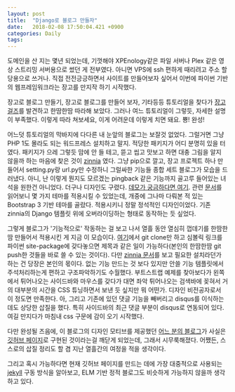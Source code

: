 ```yaml
---
layout: post
title:  "Django로 블로그 만들자"
date:   2018-02-08 17:50:04.421 +0900
categories: Daily
tags: 
---
```


도메인을 산 지는 몇년 되었는데, 기껏해야 XPEnology같은 파일 서버나 Plex 같은 영상 스트리밍 서버용으로 썼던 게 전부였다. 아니면 VPS에 ssh 편하게 때리려고 주소 할당용으로 쓰거나. 직접 전전긍긍하면서 사이트를 만들어보자 싶어서 이번에 파이썬 기반의 웹프레임워크라는 장고를 만지작 하기 시작했다.
 <!-- more -->
장고로 블로그 만들기, 장고로 블로그를 만들어 보자, 기타등등 튜토리얼을 찾다가 [장고걸즈](https://tutorial.djangogirls.org/ko/)를 발견하고 한땀한땀 따라해 보았다. 그러나 여느 튜토리얼이 그렇듯, 자세한 설명이 부족했다. 이렇게 따라 쳐보세요, 이게 어려운데 이렇게 치면 돼요. 뿅! 완성!

어느덧 튜토리얼의 막바지에 다다른 내 눈앞의 블로그는 보잘것 없었다. 그럴거면 그냥 PHP 1도 몰라도 되는 워드프레스 설치하고 말지. 적당한 패키지가 어디 분명히 있을 터였다. 패키지가 으레 그렇듯 맘에 안 들 테고, 뜯고 씹고 맛보고 하면 대충 그림을 알지 않을까 하는 마음에 찾은 것이 [zinnia](https://github.com/Fantomas42/django-blog-zinnia) 였다. 그냥 pip으로 깔고, 장고 프로젝트 하나 만들어서 setting.py랑 url.py만 수정하니 그럴싸한 기능들 종합 세트 블로그가 모습을 드러냈다. 아니, 난 이렇게 뭔지도 모르겠는 pingback 같은 기능까지 골고루 들어있는 녀석을 원한건 아니었다. 더구나 디자인도 구렸다. [데모가 궁금하다면 여기](https://demo.django-blog-zinnia.com/blog/). 관련 [문서](http://docs.django-blog-zinnia.com/en/stable/)를 읽어보니 몇 가지 테마를 적용시킬 수 있었는데, 개중에 그나마 다뤄본 적 있는 Bootstrap 3 기반 테마를 골랐다. 적용시키니 정말 정석적인 디자인이었다. 기존 zinnia의 Django 템플릿 위에 오버라이딩하는 형태로 동작하는 듯 싶었다.

그렇게 블로그가 '기능적으로' 작동하는 걸 보고 나서 열흘 동안 열심히 껍데기를 한땀한땀 만들어서 적용시킨 게 지금 이 모습이다. [여기](https://github.com/Rockheung/zinnia-theme-bootstrap/tree/master)에서 git clone만 하고 심볼릭 링크를 파이썬 site-package에 갖다놓으면 제목과 같은 일이 가능하다(본인의 한땀한땀 git push한 것들을 바로 쓸 수 있는 것이다). 다만 [zinnia 문서](http://docs.django-blog-zinnia.com/en/develop/getting-started/install.html)를 보고 필요한 설치라던가 하는 건 당장은 본인의 몫이다. 없는 기능 만드는 것 보다 있지만 안쓸 기능 템플릿에서 주석처리하는게 편하고 구조파악하기도 수월했다. 부트스트랩 예제를 찾아보다가 왼쪽에서 튀어나오는 사이드바와 마우스를 갖다가 대면 좌악 튀어나오는 검색바에 꽂혀서 거의 대부분의 시간을 CSS 튜닝하면서 보낸 듯 싶지만 뭐 어떤가. 디자인 비전공자로서 이 정도면 만족한다. 아, 그리고 기존에 있던 댓글 기능을 빼버리고 disqus를 이식하는데도 상당한 삽질을 했다. 특히 사이드바의 최근 댓글 부분이 disqus로 연동되어 있다. 여길 만지다가 마침내 css 구문에 감이 오기 시작했다.

다만 완성될 즈음에, 이 블로그의 디자인 모티브를 제공했던 [어느 분의 블로그](http://blog.hannal.com)가 사실은 [깃허브 페이지](https://pages.github.com/)로 구현된 것이라는걸 깨닫게 되었는데, 그래서 시무룩해졌다. 어쨌든, 스스로의 삽질 정리도 할 겸 지난 열흘간의 여정을 적을 생각이다.

그리고 혹시 가능하다면 현재 깃허브 페이지를 만드는 데에 가장 대중적으로 사용되는 [jekyll](https://jekyllrb-ko.github.io/) 구동 방식을 알아보고, ELM 기반 정적 블로그도 비슷하게 가능하지 않을까 생각하고 있다.
